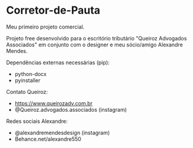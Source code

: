 # Corretor-de-Pauta
Meu primeiro projeto comercial. 

Projeto free desenvolvido para o escritório tributário "Queiroz Advogados Associados" em conjunto com o designer e meu sócio/amigo Alexandre Mendes.

Dependências externas necessárias (pip):
- python-docx
- pyinstaller 


Contato Queiroz:
- https://www.queirozadv.com.br
- @Queiroz.advogados.associados (instagram)

Redes sociais Alexandre:
- @alexandremendesdesign (instagram)
- Behance.net/alexandre550

